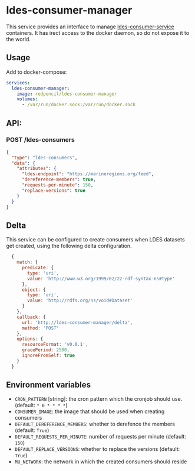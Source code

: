 # ldes-consumer-manager
This service provides an interface to manage [ldes-consumer-service](https://github.com/redpencilio/ldes-consumer-service) containers. It has irect access to the docker daemon, so do not expose it to the world.

## Usage

Add to docker-compose:
```yml
services:
  ldes-consumer-manager:
    image: redpencil/ldes-consumer-manager
    volumes:
      - /var/run/docker.sock:/var/run/docker.sock
```

## API:

### POST /ldes-consumers
```json
{
  "type": "ldes-consumers",
  "data": {
    "attributes": {
      "ldes-endpoint": "https://marineregions.org/feed",
      "dereference-members": true,
      "requests-per-minute": 150,
      "replace-versions": true
    }
  }
}
```

## Delta

This service can be configured to create consumers when LDES datasets get created, using the following delta configuration.
```js
  {
    match: {
      predicate: {
        type: 'uri',
        value: 'http://www.w3.org/1999/02/22-rdf-syntax-ns#type'
      },
      object: {
        type: 'uri',
        value: 'http://rdfs.org/ns/void#Dataset'
      }
    },
    callback: {
      url: 'http://ldes-consumer-manager/delta',
      method: 'POST'
    },
    options: {
      resourceFormat: 'v0.0.1',
      gracePeriod: 2500,
      ignoreFromSelf: true
    }
  }
```

## Environment variables

- `CRON_PATTERN` [string]: the cron pattern which the cronjob should use. (default: `* 0 * * * *`)
- `CONSUMER_IMAGE`: the image that should be used when creating consumers
- `DEFAULT_DEREFERENCE_MEMBERS`: whether to derefence the members (default: `True`)
- `DEFAULT_REQUESTS_PER_MINUTE`: number of requests per minute (default: `150`)
- `DEFAULT_REPLACE_VERSIONS`: whether to replace the versions  (default: `True`)
- `MU_NETWORK`: the network in which the created consumers should reside
